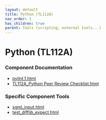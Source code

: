 ```yaml
---
layout: default
title: Python (TL112A)
nav_order: 1
has_children: true
parent: Tools (scripting, external tools...)
---
```

# Python (TL112A)
### Component Documentation

- [pylint.1.html](doc/pylint/pylint.1.html)
- [TL112A_Python Peer Review Checklist.html](doc/TL112A_Python%20Peer%20Review%20Checklist.html)

### Specific Component Tools

- [sgml_input.html](tools/Lib/test/sgml_input.html)
- [test_difflib_expect.html](tools/Lib/test/test_difflib_expect.html)

